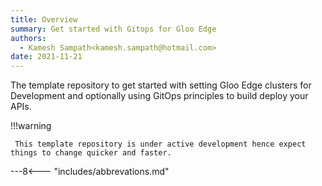 ```yaml
---
title: Overview
summary: Get started with Gitops for Gloo Edge
authors:
  - Kamesh Sampath<kamesh.sampath@hotmail.com>
date: 2021-11-21
---
```


The template repository to get started with setting Gloo Edge clusters for Development and optionally using GitOps principles to build deploy your APIs.

!!!warning
  
     This template repository is under active development hence expect things to change quicker and faster.

---8<--- "includes/abbrevations.md"

